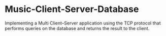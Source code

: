 # Music-Client-Server-Database
Implementing a Multi Client–Server application using the TCP protocol that performs queries on the database and returns the result to the client.
